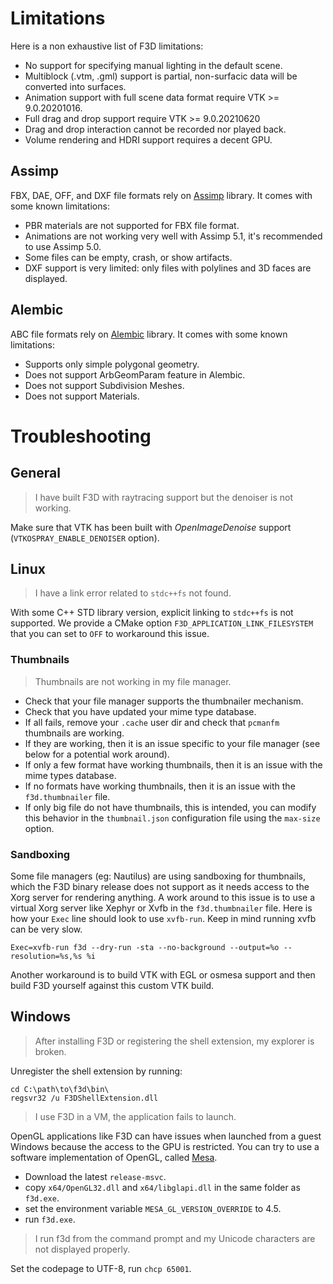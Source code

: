 # Limitations

Here is a non exhaustive list of F3D limitations:

* No support for specifying manual lighting in the default scene.
* Multiblock (.vtm, .gml) support is partial, non-surfacic data will be converted into surfaces.
* Animation support with full scene data format require VTK >= 9.0.20201016.
* Full drag and drop support require VTK >= 9.0.20210620
* Drag and drop interaction cannot be recorded nor played back.
* Volume rendering and HDRI support requires a decent GPU.

## Assimp
FBX, DAE, OFF, and DXF file formats rely on [Assimp](https://github.com/assimp/assimp) library. It comes with some known limitations:
- PBR materials are not supported for FBX file format.
- Animations are not working very well with Assimp 5.1, it's recommended to use Assimp 5.0.
- Some files can be empty, crash, or show artifacts.
- DXF support is very limited: only files with polylines and 3D faces are displayed.

## Alembic
ABC file formats rely on [Alembic](https://github.com/alembic/alembic) library. It comes with some known limitations:
- Supports only simple polygonal geometry.
- Does not support ArbGeomParam feature in Alembic.
- Does not support Subdivision Meshes.
- Does not support Materials.

# Troubleshooting

## General
> I have built F3D with raytracing support but the denoiser is not working.

Make sure that VTK has been built with *OpenImageDenoise* support (`VTKOSPRAY_ENABLE_DENOISER` option).

## Linux

> I have a link error related to `stdc++fs` not found.

With some C++ STD library version, explicit linking to `stdc++fs` is not supported. We provide a CMake option `F3D_APPLICATION_LINK_FILESYSTEM` that you can set to `OFF` to workaround this issue.

### Thumbnails
> Thumbnails are not working in my file manager.

 * Check that your file manager supports the thumbnailer mechanism.
 * Check that you have updated your mime type database.
 * If all fails, remove your `.cache` user dir and check that `pcmanfm` thumbnails are working.
  * If they are working, then it is an issue specific to your file manager (see below for a potential work around).
  * If only a few format have working thumbnails, then it is an issue with the mime types database.
  * If no formats have working thumbnails, then it is an issue with the `f3d.thumbnailer` file.
  * If only big file do not have thumbnails, this is intended, you can modify this behavior in the `thumbnail.json` configuration file using the `max-size` option.

### Sandboxing
Some file managers (eg: Nautilus) are using sandboxing for thumbnails, which the F3D binary release does not support as it needs
access to the Xorg server for rendering anything.
A work around to this issue is to use a virtual Xorg server like Xephyr or Xvfb in the `f3d.thumbnailer` file.
Here is how your `Exec` line should look to use `xvfb-run`. Keep in mind running xvfb can be very slow.

`Exec=xvfb-run f3d --dry-run -sta --no-background --output=%o --resolution=%s,%s %i`

Another workaround is to build VTK with EGL or osmesa support and then build F3D yourself against
this custom VTK build.

## Windows
> After installing F3D or registering the shell extension, my explorer is broken.

Unregister the shell extension by running:

```
cd C:\path\to\f3d\bin\
regsvr32 /u F3DShellExtension.dll
```

> I use F3D in a VM, the application fails to launch.

OpenGL applications like F3D can have issues when launched from a guest Windows because the access to the GPU is restricted.
You can try to use a software implementation of OpenGL, called [Mesa](https://github.com/pal1000/mesa-dist-win/releases).
 * Download the latest `release-msvc`.
 * copy `x64/OpenGL32.dll` and `x64/libglapi.dll` in the same folder as `f3d.exe`.
 * set the environment variable `MESA_GL_VERSION_OVERRIDE` to 4.5.
 * run `f3d.exe`.

> I run f3d from the command prompt and my Unicode characters are not displayed properly.

Set the codepage to UTF-8, run `chcp 65001`.
